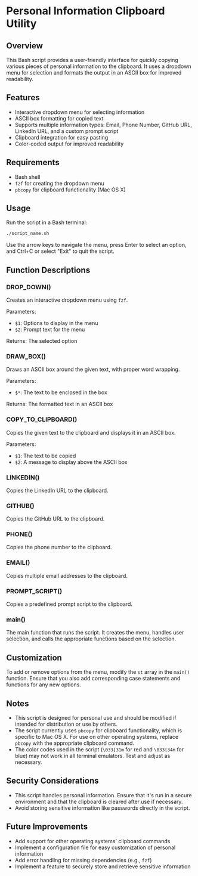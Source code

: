 # Personal Information Clipboard Utility

## Overview

This Bash script provides a user-friendly interface for quickly copying various pieces of personal information to the clipboard. It uses a dropdown menu for selection and formats the output in an ASCII box for improved readability.

## Features

- Interactive dropdown menu for selecting information
- ASCII box formatting for copied text
- Supports multiple information types: Email, Phone Number, GitHub URL, LinkedIn URL, and a custom prompt script
- Clipboard integration for easy pasting
- Color-coded output for improved readability

## Requirements

- Bash shell
- `fzf` for creating the dropdown menu
- `pbcopy` for clipboard functionality (Mac OS X)

## Usage

Run the script in a Bash terminal:

```bash
./script_name.sh
```

Use the arrow keys to navigate the menu, press Enter to select an option, and Ctrl+C or select "Exit" to quit the script.

## Function Descriptions

### DROP_DOWN()

Creates an interactive dropdown menu using `fzf`.

Parameters:
- `$1`: Options to display in the menu
- `$2`: Prompt text for the menu

Returns: The selected option

### DRAW_BOX()

Draws an ASCII box around the given text, with proper word wrapping.

Parameters:
- `$*`: The text to be enclosed in the box

Returns: The formatted text in an ASCII box

### COPY_TO_CLIPBOARD()

Copies the given text to the clipboard and displays it in an ASCII box.

Parameters:
- `$1`: The text to be copied
- `$2`: A message to display above the ASCII box

### LINKEDIN()

Copies the LinkedIn URL to the clipboard.

### GITHUB()

Copies the GitHub URL to the clipboard.

### PHONE()

Copies the phone number to the clipboard.

### EMAIL()

Copies multiple email addresses to the clipboard.

### PROMPT_SCRIPT()

Copies a predefined prompt script to the clipboard.

### main()

The main function that runs the script. It creates the menu, handles user selection, and calls the appropriate functions based on the selection.

## Customization

To add or remove options from the menu, modify the `st` array in the `main()` function. Ensure that you also add corresponding case statements and functions for any new options.

## Notes

- This script is designed for personal use and should be modified if intended for distribution or use by others.
- The script currently uses `pbcopy` for clipboard functionality, which is specific to Mac OS X. For use on other operating systems, replace `pbcopy` with the appropriate clipboard command.
- The color codes used in the script (`\033[31m` for red and `\033[34m` for blue) may not work in all terminal emulators. Test and adjust as necessary.

## Security Considerations

- This script handles personal information. Ensure that it's run in a secure environment and that the clipboard is cleared after use if necessary.
- Avoid storing sensitive information like passwords directly in the script.

## Future Improvements

- Add support for other operating systems' clipboard commands
- Implement a configuration file for easy customization of personal information
- Add error handling for missing dependencies (e.g., `fzf`)
- Implement a feature to securely store and retrieve sensitive information

